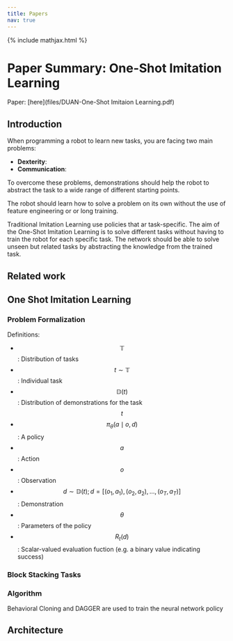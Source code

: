 ```yaml
---
title: Papers
nav: true
---
```


{% include mathjax.html %}

# Paper Summary: One-Shot Imitation Learning
Paper: [here](files/DUAN-One-Shot Imitaion Learning.pdf)

## Introduction
When programming a robot to learn new tasks, you are facing two main problems:
- **Dexterity**:
- **Communication**:

To overcome these problems, demonstrations should help the robot to abstract the task to a wide range of different starting points.

The robot should learn how to solve a problem on its own without the use of feature engineering or or long training.

Traditional Imitation Learning use policies that ar task-specific. The aim of the One-Shot Imitation Learning is to solve different tasks without having to train the robot for each specific task. The network should be able to solve unseen but related tasks by abstracting the knowledge from the trained task.

## Related work

## One Shot Imitation Learning

### Problem Formalization
Definitions:
- $$ \mathbb{T} $$: Distribution of tasks
- $$ t \sim \mathbb{T} $$: Individual task
- $$ \mathbb{D}(t) $$: Distribution of demonstrations for the task $$t$$
- $$ \pi_\theta (a \mid o,d) $$: A policy
- $$ a $$: Action
- $$ o $$: Observation 
- $$ d \sim \mathbb{D}(t); d = [(o_1, a_1),(o_2, a_2), ..., (o_T, a_T)]$$: Demonstration
- $$ \theta $$: Parameters of the policy
- $$ R_t(d) $$: Scalar-valued evaluation fuction (e.g. a binary value indicating success)

### Block Stacking Tasks

### Algorithm
Behavioral Cloning and DAGGER are used to train the neural network policy

## Architecture
